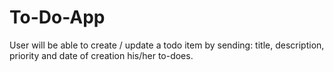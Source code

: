 # To-Do-App
User will be able to create / update a todo item by sending: title, description, priority and date of creation his/her to-does.
